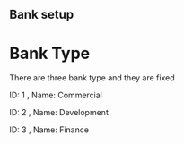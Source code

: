 ## Bank setup

# Bank Type

There are three bank type and they are fixed

ID: 1	, Name: Commercial

ID: 2	, Name: Development

ID: 3	, Name: Finance